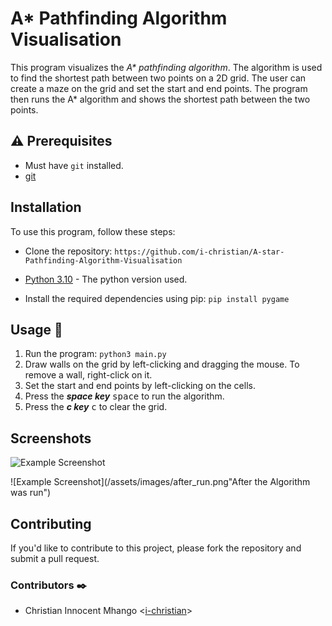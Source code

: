 # A* Pathfinding Algorithm Visualisation

This program visualizes the *A\* pathfinding algorithm*. The algorithm is used to find the shortest path between two points on a 2D grid. The user can create a maze on the grid and set the start and end points. The program then runs the A* algorithm and shows the shortest path between the two points.

## :warning: Prerequisites

* Must have `git` installed.
* [git](https://git-scm.com/downloads)

## Installation

To use this program, follow these steps:

* Clone the repository:
```https://github.com/i-christian/A-star-Pathfinding-Algorithm-Visualisation```

* [Python 3.10](https://www.python.org/downloads/release/python-31010/) - The python version used.

* Install the required dependencies using pip:
```pip install pygame```


## Usage :running:

1. Run the program:
```python3 main.py```
2. Draw walls on the grid by left-clicking and dragging the mouse. To remove a wall, right-click on it.
3. Set the start and end points by left-clicking on the cells.
4. Press the ***space key*** <kbd>space</kbd> to run the algorithm.
5. Press the ***c key*** <kbd>c</kbd> to clear the grid.

## Screenshots

![Example Screenshot](/assets/images/before_run.png "Before the Algorithm was run")

![Example Screenshot](/assets/images/after_run.png"After the Algorithm was run")

## Contributing

If you'd like to contribute to this project, please fork the repository and submit a pull request.

### Contributors :black_nib:
* Christian Innocent Mhango <[i-christian](https://github.com/i-christian)>